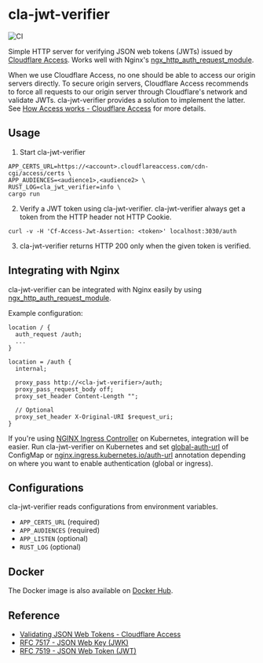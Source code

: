 # cla-jwt-verifier
![CI](https://github.com/ymyzk/cla-jwt-verifier/workflows/CI/badge.svg)

Simple HTTP server for verifying JSON web tokens (JWTs) issued by [Cloudflare Access](https://teams.cloudflare.com/access/).
Works well with Nginx's [ngx_http_auth_request_module](http://nginx.org/en/docs/http/ngx_http_auth_request_module.html).

When we use Cloudflare Access, no one should be able to access our origin servers directly.
To secure origin servers, Cloudflare Access recommends to force all requests to our origin server through Cloudflare's network and validate JWTs.
cla-jwt-verifier provides a solution to implement the latter.
See [How Access works - Cloudflare Access](https://developers.cloudflare.com/access/about/how-access-works/) for more details.

## Usage
1. Start cla-jwt-verifier
```shell
APP_CERTS_URL=https://<account>.cloudflareaccess.com/cdn-cgi/access/certs \
APP_AUDIENCES=<audience1>,<audience2> \
RUST_LOG=cla_jwt_verifier=info \
cargo run
```
2. Verify a JWT token using cla-jwt-verifier. cla-jwt-verifier always get a token from the HTTP header not HTTP Cookie.
```shell
curl -v -H 'Cf-Access-Jwt-Assertion: <token>' localhost:3030/auth
```
3. cla-jwt-verifier returns HTTP 200 only when the given token is verified.

## Integrating with Nginx
cla-jwt-verifier can be integrated with Nginx easily by using [ngx_http_auth_request_module](http://nginx.org/en/docs/http/ngx_http_auth_request_module.html).

Example configuration:
```
location / {
  auth_request /auth;
  ...
}

location = /auth {
  internal;

  proxy_pass http://<cla-jwt-verifier>/auth;
  proxy_pass_request_body off;
  proxy_set_header Content-Length "";

  // Optional
  proxy_set_header X-Original-URI $request_uri;
}
```

If you're using [NGINX Ingress Controller](https://kubernetes.github.io/ingress-nginx/) on Kubernetes, integration will be easier.
Run cla-jwt-verifier on Kubernetes and set [global-auth-url](https://kubernetes.github.io/ingress-nginx/user-guide/nginx-configuration/configmap/#global-auth-url) of ConfigMap or [nginx.ingress.kubernetes.io/auth-url](https://kubernetes.github.io/ingress-nginx/user-guide/nginx-configuration/annotations/#external-authentication) annotation depending on where you want to enable authentication (global or ingress).

## Configurations
cla-jwt-verifier reads configurations from environment variables.

- `APP_CERTS_URL` (required)
- `APP_AUDIENCES` (required)
- `APP_LISTEN` (optional)
- `RUST_LOG` (optional)

## Docker
The Docker image is also available on [Docker Hub](https://hub.docker.com/repository/docker/ymyzk/cla-jwt-verifier).

## Reference
- [Validating JSON Web Tokens - Cloudflare Access](https://developers.cloudflare.com/access/setting-up-access/validate-jwt-tokens/)
- [RFC 7517 - JSON Web Key (JWK)](https://tools.ietf.org/html/rfc7517)
- [RFC 7519 - JSON Web Token (JWT)](https://tools.ietf.org/html/rfc7519)
